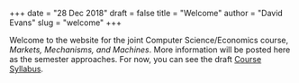+++
date = "28 Dec 2018"
draft = false
title = "Welcome"
author = "David Evans"
slug = "welcome"
+++

Welcome to the website for the joint Computer Science/Economics
course, _Markets, Mechanisms, and Machines_. More information will be posted here as the semester approaches. For now, you can see the draft [Course Syllabus](/syllabus).



 

